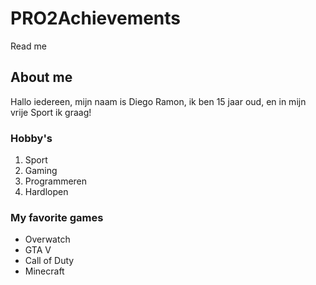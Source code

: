 # PRO2Achievements
Read me

## About me
Hallo iedereen, mijn naam is Diego Ramon, ik ben 15 jaar oud, en in mijn vrije Sport ik graag!

### Hobby's
1. Sport
2. Gaming
3. Programmeren
4. Hardlopen

### My favorite games
* Overwatch
* GTA V
* Call of Duty
* Minecraft

### 
